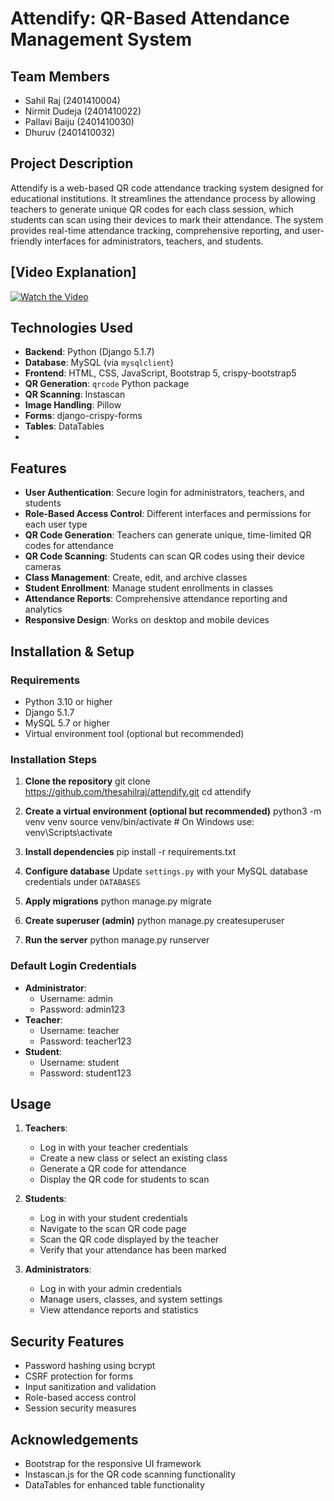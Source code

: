 # Attendify: QR-Based Attendance Management System

## Team Members
- Sahil Raj (2401410004)
- Nirmit Dudeja (2401410022)
- Pallavi Baiju (2401410030)
- Dhuruv (2401410032)

## Project Description
Attendify is a web-based QR code attendance tracking system designed for educational institutions. It streamlines the attendance process by allowing teachers to generate unique QR codes for each class session, which students can scan using their devices to mark their attendance. The system provides real-time attendance tracking, comprehensive reporting, and user-friendly interfaces for administrators, teachers, and students.

## [Video Explanation]
[![Watch the Video](https://img.icons8.com/ios-filled/452/circled-play.png)](https://github.com/)

## Technologies Used
- **Backend**: Python (Django 5.1.7)
- **Database**: MySQL (via `mysqlclient`)
- **Frontend**: HTML, CSS, JavaScript, Bootstrap 5, crispy-bootstrap5
- **QR Generation**: `qrcode` Python package
- **QR Scanning**: Instascan
- **Image Handling**: Pillow
- **Forms**: django-crispy-forms
- **Tables**: DataTables
- 
## Features
- **User Authentication**: Secure login for administrators, teachers, and students
- **Role-Based Access Control**: Different interfaces and permissions for each user type
- **QR Code Generation**: Teachers can generate unique, time-limited QR codes for attendance
- **QR Code Scanning**: Students can scan QR codes using their device cameras
- **Class Management**: Create, edit, and archive classes
- **Student Enrollment**: Manage student enrollments in classes
- **Attendance Reports**: Comprehensive attendance reporting and analytics
- **Responsive Design**: Works on desktop and mobile devices

## Installation & Setup

### Requirements
- Python 3.10 or higher
- Django 5.1.7
- MySQL 5.7 or higher
- Virtual environment tool (optional but recommended)

### Installation Steps
1. **Clone the repository**
   git clone https://github.com/thesahilraj/attendify.git
   cd attendify

2. **Create a virtual environment (optional but recommended)**
   python3 -m venv venv
   source venv/bin/activate  # On Windows use: venv\Scripts\activate

3. **Install dependencies**
   pip install -r requirements.txt

4. **Configure database**
   Update `settings.py` with your MySQL database credentials under `DATABASES`

5. **Apply migrations**
   python manage.py migrate

6. **Create superuser (admin)**
   python manage.py createsuperuser

7. **Run the server**
   python manage.py runserver

### Default Login Credentials
- **Administrator**: 
  - Username: admin
  - Password: admin123
- **Teacher**:
  - Username: teacher
  - Password: teacher123
- **Student**:
  - Username: student
  - Password: student123

## Usage
1. **Teachers**:
   - Log in with your teacher credentials
   - Create a new class or select an existing class
   - Generate a QR code for attendance
   - Display the QR code for students to scan

2. **Students**:
   - Log in with your student credentials
   - Navigate to the scan QR code page
   - Scan the QR code displayed by the teacher
   - Verify that your attendance has been marked

3. **Administrators**:
   - Log in with your admin credentials
   - Manage users, classes, and system settings
   - View attendance reports and statistics

## Security Features
- Password hashing using bcrypt
- CSRF protection for forms
- Input sanitization and validation
- Role-based access control
- Session security measures

## Acknowledgements
- Bootstrap for the responsive UI framework
- Instascan.js for the QR code scanning functionality
- DataTables for enhanced table functionality
